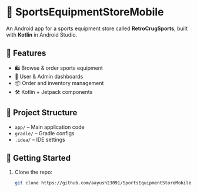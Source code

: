 # 🏀 SportsEquipmentStoreMobile

An Android app for a sports equipment store called **RetroCrugSports**, built with **Kotlin** in Android Studio.

## 🔧 Features

- 🛍️ Browse & order sports equipment  
- 👤 User & Admin dashboards  
- 📦 Order and inventory management  
- 🛠️ Kotlin + Jetpack components  

## 📁 Project Structure

- `app/` – Main application code  
- `gradle/` – Gradle configs  
- `.idea/` – IDE settings  

## 🚀 Getting Started

1. Clone the repo:
   ```bash
   git clone https://github.com/aayush23091/SportsEquipmentStoreMobile.git
